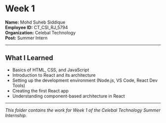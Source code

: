 # Week 1

**Name:** Mohd Suheb Siddique  
**Employee ID:** CT_CSI_RJ_5794  
**Organization:** Celebal Technology  
**Post:** Summer Intern

---

## What I Learned

- Basics of HTML, CSS, and JavaScript
- Introduction to React and its architecture
- Setting up the development environment (Node.js, VS Code, React Dev Tools)
- Creating the first React app
- Understanding component-based architecture in React

---

*This folder contains the work for Week 1 of the Celebal Technology Summer Internship.*
